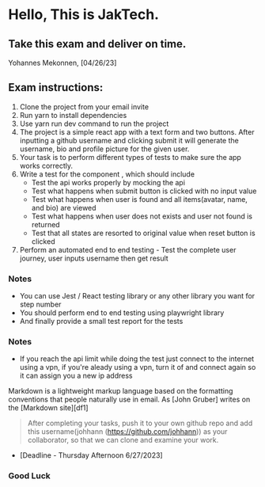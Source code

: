 # Hello, This is JakTech.

## Take this exam and deliver on time.

Yohannes Mekonnen, \[04/26/23\]

## Exam instructions:

1. Clone the project from your email invite
2. Run yarn to install dependencies
3. Use yarn run dev command to run the project
4. The project is a simple react app with a text form and two buttons. After
   inputting a github username and clicking submit it will generate the
   username, bio and profile picture for the given user.
5. Your task is to perform different types of tests to make sure the
   app works correctly.
6. Write a test for the component , which should include
   - Test the api works properly by mocking the api
   - Test what happens when submit button is clicked with no input value
   - Test what happens when user is found and all items(avatar, name, and bio) are viewed
   - Test what happens when user does not exists and user not found is returned
   - Test that all states are resorted to original value when reset button is clicked
7. Perform an automated end to end testing - Test the complete user
   journey, user inputs username then get result

### Notes

- You can use Jest / React testing library or any other
  library you want for step number
- You should perform end to end testing using playwright library
- And finally provide a small test report for the tests


### Notes

- If you reach the api limit while doing the test just connect to the internet using a vpn,
  if you're aleady using a vpn, turn it of and connect again so it can assign you a new ip address
  
Markdown is a lightweight markup language based on the formatting conventions
that people naturally use in email.
As [John Gruber] writes on the [Markdown site][df1]

> After completing your tasks, push it to your own github repo and add
> this username(johhann (https://github.com/johhann)) as your
> collaborator, so that we can clone and examine your work.

- [Deadline - Thursday Afternoon 6/27/2023]


### Good Luck
